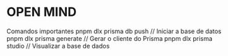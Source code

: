 # OPEN MIND

Comandos importantes 
pnpm dlx prisma db push // Iniciar a base de datos
pnpm dlx prisma generate // Gerar o cliente do Prisma
pnpm dlx prisma studio // Visualizar a base de dados